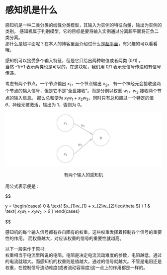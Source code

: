 # 感知机是什么

感知机是一种二类分类的线性分类模型，其输入为实例的特征向量，输出为实例的类别。
感知机属于判别模型，它的目标是要将输入实例通过分离超平面将正负二类分离。
<br>
那什么是超平面呢？在本人的博客里面介绍过什么是[超平面](https://www.jianshu.com/p/2dadd6f8cdbd)，有兴趣的可以看看哦。

感知机可以接受多个输入特征，但是它只给出两种取值或者两类 (0/1) 。
<br>
当然 -1/+1 表示两类也是可以的，在这块呢，我们用 0/1 表示无信号传递和有信号传递。

考虑有两个节点，一个节点输出 $x_{1}$，一个节点输出 $x_{2}$。
有一个神经元会接收这两个节点的输入信号，但是它不是“全盘接收”。而是分别以权重 $w_{1}$，$w_{2}$ 接收两个节点的输入信息。
那么总和便为 $x_{1}w_{1} + x_{2}w_{2}$，同时只有总和超过一个特定的值 $\theta$，神经元被激活，输出为 1，否则为 0。

![](images/2_1.png)
<center>
        有两个输入的感知机
</center>

<br>
用公式表示便是：

$$

y  =
\begin{cases}
0   & \text{ $x_{1}w_{1} + x_{2}w_{2}\leq\theta $} \\
1   & \text{ $x_{1}w_{1} + x_{2}w_{2}>\theta$ }
\end{cases}

$$

感知机的每个输入信号都有各自固有的权重，这些权重发挥着控制各个信号的重要性的作用。
而权重越大，对应该权重的信号的重要性就越高。

以下一段来作于原书:
<br>
权重相当于电流里所说的电阻。电阻是决定电流流动难度的参数，电阻越低，通过的电流就越大。而感知机的权重则是值越大，通过的信号就越大。不管是电阻还是权重，在控制信号流动难度(或者流动容易度)这一点上的作用都是一样的。
